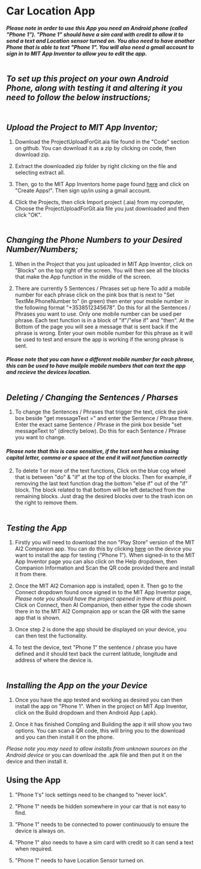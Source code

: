 # **Car Location App**

##### **Please note in order to use this App you need an Android phone (called "Phone 1"). "Phone 1" should have a sim card with credit to allow it to send a text and Location sensor turned on. You also need to have another Phone that is able to text "Phone 1". You will also need a gmail account to sign in to MIT App Inventor to allow you to edit the app.** <br /> <br />

## *To set up this project on your own Android Phone, along with testing it and altering it you need to follow the below instructions;* <br /><br />

## *Upload the Project to MIT App Inventor;*

1. Download the ProjectUploadForGit.aia file found in the "Code" section on github. You can download it as a zip by clicking on code, then download zip.

2. Extract the downloaded zip folder by right clicking on the file and selecting extract all. 

3. Then, go to the MIT App Inventors home page found [here](https://appinventor.mit.edu/) and click on "Create Apps!". Then sign up/in using a gmail account. 

4. Click the Projects, then click Import project (.aia) from my computer, Choose the ProjectUploadForGit.aia file you just downloaded and then click "OK". <br /><br />

## *Changing the Phone Numbers to your Desired Number/Numbers;*

1. When in the Project that you just uploaded in MIT App Inventor, click on "Blocks" on the top right of the screen. You will then see all the blocks that make the App function in the middle of the screen. 

2. There are currently 5 Sentences / Phrases set up here To add a mobile number for each phrase click on the pink box that is next to "Set TextMe.PhoneNumber to" (in green) then enter your mobile number in the following format "+3538512345678". Do this for all the Sentences / Phrases you want to use. Only one mobile number can be used per phrase. Each text function is in a block of "if"/"else if" and "then".
At the Bottom of the page you will see a message that is sent back if the phrase is wrong. Enter your own mobile number for this phrase as it will be used to test and ensure the app is working if the wrong phrase is sent. <br />

#### *Please note that you can have a different mobile number for each phrase, this can be used to have muilple mobile numbers that can text the app and recieve the devices location.* <br /> <br />

## *Deleting / Changing the Sentences / Pharses*

1. To change the Sentences / Phrases that trigger the text, click the pink box beside "get messageText =" and enter the Sentence / Phrase there. Enter the exact same Sentence / Phrase in the pink box beside "set messageText to" (directly below). Do this for each Sentence / Phrase you want to change.

#### *Please note that this is case sensitive, if the text sent has a missing capital letter, comma or a space at the end it will not function correctly* <br />

2. To delete 1 or more of the text functions, Click on the blue cog wheel that is between "do" & "if" at the top of the blocks. Then for example, if removing the last text function drag the bottom "else if" out of the "if" block. The block related to that bottom will be left detached from the remaining blocks. Just drag the desired blocks over to the trash icon on the right to remove them. <br /> <br />

## *Testing the App*

1. Firstly you will need to download the non "Play Store" version of the MIT AI2 Companion app. You can do this by clicking [here](http://ai2.appinventor.mit.edu/companions/MITAI2Companion.apk) on the device you want to install the app for testing ("Phone 1"). When signed-in to the MIT App Inventor page you can also click on the Help dropdown, then Companion Information and Scan the QR code provided there and install it from there.

2. Once the MIT AI2 Comanion app is installed, open it. Then go to the Connect dropdown found once signed in to the MIT App Inventor page, *Please note you should have the project opened in there at this point.* Click on Connect, then AI Companion, then either type the code shown there in to the MIT AI2 Compnaion app or scan the QR with the same app that is shown.

3. Once step 2 is done the app should be displayed on your device, you can then test the fuctionality.

4. To test the device, text "Phone 1" the sentence / phrase you have defined and it should text back the current latitude, longitude and address of where the device is. <br /> <br />

## *Installing the App on the your Device*

1. Once you have the app tested and working as desired you can then install the app on "Phone 1". When in the project on MIT App Inventor, click on the Build dropdown and then Android App (.apk).

2. Once it has finished Compling and Building the app it will show you two options. You can scan a QR code, this will bring you to the download and you can then install it on the phone. <br /> 

*Please note you may need to allow installs from unknown sources on the Android device* or you can download the .apk file and then put it on the device and then install it.

## Using the App

1. "Phone 1's" lock settings need to be changed to "never lock". 

2. "Phone 1" needs be hidden somewhere in your car that is not easy to find.

3. "Phone 1" needs to be connected to power continuously to ensure the device is always on.

4. "Phone 1" also needs to have a sim card with credit so it can send a text when required.

5. "Phone 1" needs to have Location Sensor turned on.